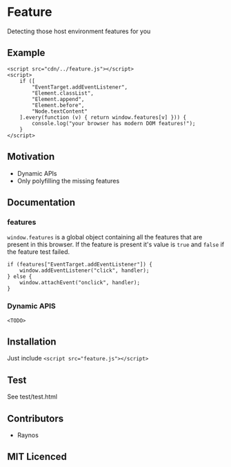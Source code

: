 # Feature

Detecting those host environment features for you

## Example

```
<script src="cdn/../feature.js"></script>
<script>
    if ([
        "EventTarget.addEventListener",
        "Element.classList",
        "Element.append",
        "Element.before",
        "Node.textContent"
    ].every(function (v) { return window.features[v] })) {
        console.log("your browser has modern DOM features!");
    }
</script>
```

## Motivation

 - Dynamic APIs
 - Only polyfilling the missing features

## Documentation

### features

`window.features` is a global object containing all the features that are present in this browser. If the feature is present it's value is `true` and `false` if the feature test failed.

```
if (features["EventTarget.addEventListener"]) {
    window.addEventListener("click", handler);
} else {
    window.attachEvent("onclick", handler);
}
```

### Dynamic APIS

`<TODO>`

## Installation

Just include `<script src="feature.js"></script>`

## Test

See test/test.html

## Contributors

 - Raynos

## MIT Licenced